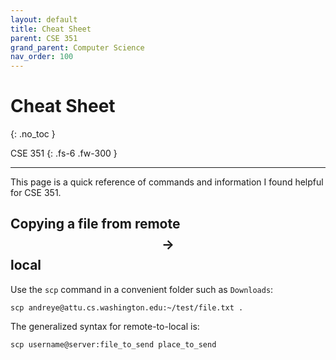 ```yaml
---
layout: default
title: Cheat Sheet
parent: CSE 351
grand_parent: Computer Science
nav_order: 100
---
```


# Cheat Sheet
{: .no_toc }

CSE 351
{: .fs-6 .fw-300 }

---

This page is a quick reference of commands and information I found helpful for CSE 351.

## Copying a file from remote $$\to$$ local
Use the `scp` command in a convenient folder such as `Downloads`:
```
scp andreye@attu.cs.washington.edu:~/test/file.txt .
```
The generalized syntax for remote-to-local is:
```
scp username@server:file_to_send place_to_send
```

